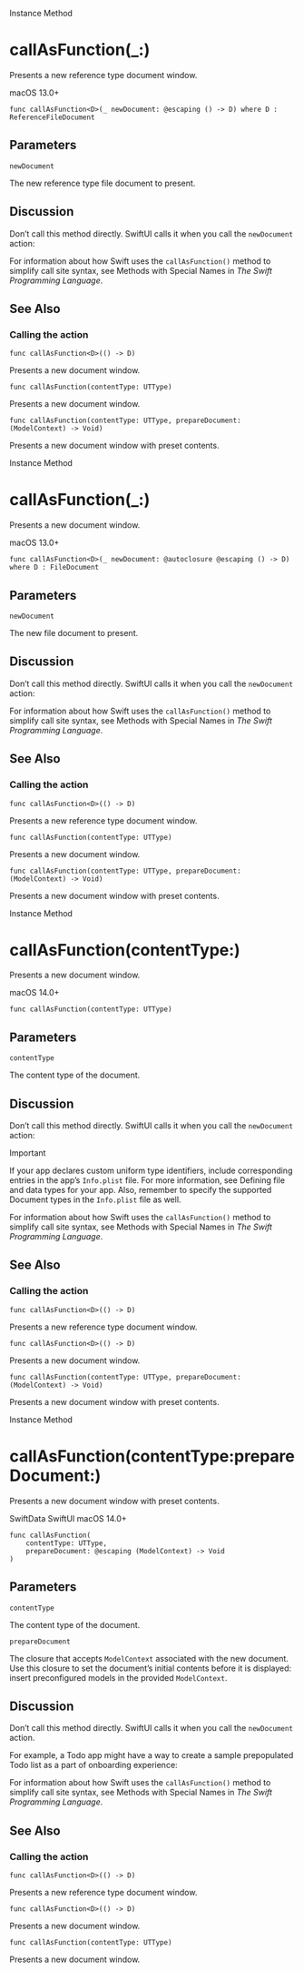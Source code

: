 Instance Method

# callAsFunction(_:)

Presents a new reference type document window.

macOS 13.0+

    
    
    func callAsFunction<D>(_ newDocument: @escaping () -> D) where D : ReferenceFileDocument

##  Parameters

`newDocument`

    

The new reference type file document to present.

## Discussion

Don’t call this method directly. SwiftUI calls it when you call the
`newDocument` action:

For information about how Swift uses the `callAsFunction()` method to simplify
call site syntax, see Methods with Special Names in _The Swift Programming
Language_.

## See Also

### Calling the action

`func callAsFunction<D>(() -> D)`

Presents a new document window.

`func callAsFunction(contentType: UTType)`

Presents a new document window.

`func callAsFunction(contentType: UTType, prepareDocument: (ModelContext) ->
Void)`

Presents a new document window with preset contents.

Instance Method

# callAsFunction(_:)

Presents a new document window.

macOS 13.0+

    
    
    func callAsFunction<D>(_ newDocument: @autoclosure @escaping () -> D) where D : FileDocument

##  Parameters

`newDocument`

    

The new file document to present.

## Discussion

Don’t call this method directly. SwiftUI calls it when you call the
`newDocument` action:

For information about how Swift uses the `callAsFunction()` method to simplify
call site syntax, see Methods with Special Names in _The Swift Programming
Language_.

## See Also

### Calling the action

`func callAsFunction<D>(() -> D)`

Presents a new reference type document window.

`func callAsFunction(contentType: UTType)`

Presents a new document window.

`func callAsFunction(contentType: UTType, prepareDocument: (ModelContext) ->
Void)`

Presents a new document window with preset contents.

Instance Method

# callAsFunction(contentType:)

Presents a new document window.

macOS 14.0+

    
    
    func callAsFunction(contentType: UTType)

##  Parameters

`contentType`

    

The content type of the document.

## Discussion

Don’t call this method directly. SwiftUI calls it when you call the
`newDocument` action:

Important

If your app declares custom uniform type identifiers, include corresponding
entries in the app’s `Info.plist` file. For more information, see Defining
file and data types for your app. Also, remember to specify the supported
Document types in the `Info.plist` file as well.

For information about how Swift uses the `callAsFunction()` method to simplify
call site syntax, see Methods with Special Names in _The Swift Programming
Language_.

## See Also

### Calling the action

`func callAsFunction<D>(() -> D)`

Presents a new reference type document window.

`func callAsFunction<D>(() -> D)`

Presents a new document window.

`func callAsFunction(contentType: UTType, prepareDocument: (ModelContext) ->
Void)`

Presents a new document window with preset contents.

Instance Method

# callAsFunction(contentType:prepareDocument:)

Presents a new document window with preset contents.

SwiftData  SwiftUI  macOS 14.0+

    
    
    func callAsFunction(
        contentType: UTType,
        prepareDocument: @escaping (ModelContext) -> Void
    )

##  Parameters

`contentType`

    

The content type of the document.

`prepareDocument`

    

The closure that accepts `ModelContext` associated with the new document. Use
this closure to set the document’s initial contents before it is displayed:
insert preconfigured models in the provided `ModelContext`.

## Discussion

Don’t call this method directly. SwiftUI calls it when you call the
`newDocument` action.

For example, a Todo app might have a way to create a sample prepopulated Todo
list as a part of onboarding experience:

For information about how Swift uses the `callAsFunction()` method to simplify
call site syntax, see Methods with Special Names in _The Swift Programming
Language_.

## See Also

### Calling the action

`func callAsFunction<D>(() -> D)`

Presents a new reference type document window.

`func callAsFunction<D>(() -> D)`

Presents a new document window.

`func callAsFunction(contentType: UTType)`

Presents a new document window.

